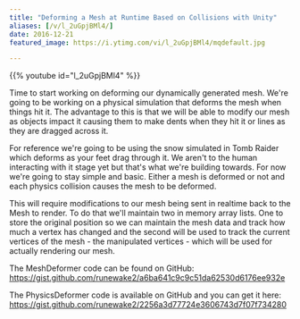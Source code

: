 ```yaml
---
title: "Deforming a Mesh at Runtime Based on Collisions with Unity"
aliases: [/v/l_2uGpjBMl4/]
date: 2016-12-21
featured_image: https://i.ytimg.com/vi/l_2uGpjBMl4/mqdefault.jpg

---
```


{{% youtube id="l_2uGpjBMl4" %}}

Time to start working on deforming our dynamically generated mesh. We're going to be working on a physical simulation that deforms the mesh when things hit it. The advantage to this is that we will be able to modify our mesh as objects impact it causing them to make dents when they hit it or lines as they are dragged across it.

For reference we're going to be using the snow simulated in Tomb Raider which deforms as your feet drag through it. We aren't to the human interacting with it stage yet but that's what we're building towards. For now we're going to stay simple and basic. Either a mesh is deformed or not and each physics collision causes  the mesh to be deformed.

This will require modifications to our mesh being sent in realtime back to the Mesh to render. To do that we'll maintain two in memory array lists. One to store the original position so we can maintain the mesh data and track how much a vertex has changed and the second will be used to track the current vertices of the mesh - the manipulated vertices - which will be used for actually rendering our mesh.

The MeshDeformer code can be found on GitHub: https://gist.github.com/runewake2/a6ba641c9c9c51da62530d6176ee932e

The PhysicsDeformer code is available on GitHub and you can get it here: https://gist.github.com/runewake2/2256a3d77724e3606743d7f07f734280